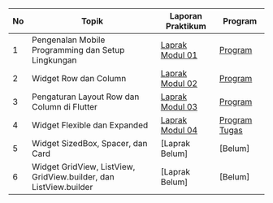 | No | Topik | Laporan Praktikum | Program |
|---|---|---|---|
| 1 | Pengenalan Mobile Programming dan Setup Lingkungan | [Laprak Modul 01](https://github.com/kharismarmdhn/MobileProgramming_107/blob/Modul-1/230605110107_Kharisma%20Romadhon_Laporan%20Praktikum%20Md1_Kelas%20E.pdf) | [Program](https://github.com/kharismarmdhn/MobileProgramming_107/blob/Modul-1/main.dart) |
| 2 | Widget Row dan Column | [Laprak Modul 02](https://github.com/kharismarmdhn/MobileProgramming_107/blob/Modul-2/230605110107_Kharisma%20Romadhon_Laporan%20Praktikum%20Md2_Kelas%20E.pdf) | [Program](https://github.com/kharismarmdhn/MobileProgramming_107/blob/Modul-2/main.dart) |
| 3 | Pengaturan Layout Row dan Column di Flutter | [Laprak Modul 03](https://github.com/kharismarmdhn/MobileProgramming_107/blob/Modul-3/230605110107_Kharisma%20Romadhon_Laporan%20Praktikum%20Md3_Kelas%20E.pdf) | [Program](https://github.com/kharismarmdhn/MobileProgramming_107/blob/Modul-3/main.dart) |
| 4 | Widget Flexible dan Expanded | [Laprak Modul 04](https://github.com/kharismarmdhn/MobileProgramming_107/blob/Modul-4/230605110107_Kharisma%20Romadhon_Laporan%20Praktikum%20Md4_Kelas%20E.pdf) | [Program Tugas](https://github.com/kharismarmdhn/MobileProgramming_107/blob/Modul-4/main.dart) |
| 5 | Widget SizedBox, Spacer, dan Card | [Laprak Belum] | [Belum] |
| 6 | Widget GridView, ListView, GridView.builder, dan ListView.builder | [Laprak Belum] | [Belum] |
